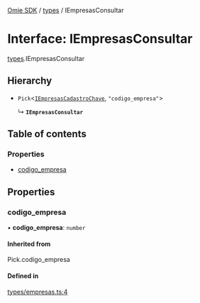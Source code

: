 [Omie SDK](../README.md) / [types](../modules/types.md) / IEmpresasConsultar

# Interface: IEmpresasConsultar

[types](../modules/types.md).IEmpresasConsultar

## Hierarchy

- `Pick`<[`IEmpresasCadastroChave`](types.IEmpresasCadastroChave.md), ``"codigo_empresa"``\>

  ↳ **`IEmpresasConsultar`**

## Table of contents

### Properties

- [codigo\_empresa](types.IEmpresasConsultar.md#codigo_empresa)

## Properties

### codigo\_empresa

• **codigo\_empresa**: `number`

#### Inherited from

Pick.codigo\_empresa

#### Defined in

[types/empresas.ts:4](https://github.com/lucas-bogos/omie-sdk/blob/f0ca102/src/types/empresas.ts#L4)

